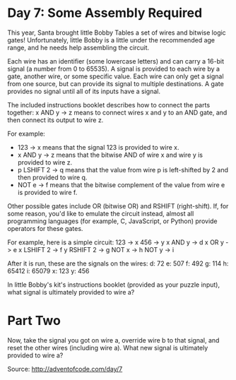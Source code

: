 Day 7: Some Assembly Required
=============================

This year, Santa brought little Bobby Tables a set of wires and bitwise logic
gates! Unfortunately, little Bobby is a little under the recommended age range,
and he needs help assembling the circuit.

Each wire has an identifier (some lowercase letters) and can carry a 16-bit
signal (a number from 0 to 65535). A signal is provided to each wire by a gate,
another wire, or some specific value. Each wire can only get a signal from one
source, but can provide its signal to multiple destinations. A gate provides no
signal until all of its inputs have a signal.

The included instructions booklet describes how to connect the parts together: x
AND y -> z means to connect wires x and y to an AND gate, and then connect its
output to wire z.

For example:
- 123 -> x means that the signal 123 is provided to wire x.
- x AND y -> z means that the bitwise AND of wire x and wire y is provided to
  wire z.
- p LSHIFT 2 -> q means that the value from wire p is left-shifted by 2 and then
  provided to wire q.
- NOT e -> f means that the bitwise complement of the value from wire e is
  provided to wire f.

Other possible gates include OR (bitwise OR) and RSHIFT (right-shift). If, for
some reason, you'd like to emulate the circuit instead, almost all programming
languages (for example, C, JavaScript, or Python) provide operators for these
gates.

For example, here is a simple circuit:
123 -> x
456 -> y
x AND y -> d
x OR y -> e
x LSHIFT 2 -> f
y RSHIFT 2 -> g
NOT x -> h
NOT y -> i

After it is run, these are the signals on the wires:
d: 72
e: 507
f: 492
g: 114
h: 65412
i: 65079
x: 123
y: 456

In little Bobby's kit's instructions booklet (provided as your puzzle input),
what signal is ultimately provided to wire a?

Part Two
========

Now, take the signal you got on wire a, override wire b to that signal, and
reset the other wires (including wire a). What new signal is ultimately provided
to wire a?

Source: http://adventofcode.com/day/7
